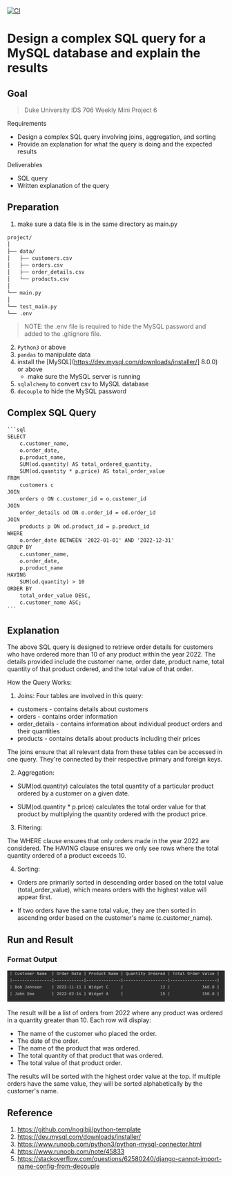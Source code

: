 [![CI](https://github.com/nogibjj/python-template/actions/workflows/cicd.yml/badge.svg)](https://github.com/nogibjj/python-template/actions/workflows/cicd.yml)

# Design a complex SQL query for a MySQL database and explain the results

## Goal

> Duke University IDS 706 Weekly Mini Project 6


Requirements
- Design a complex SQL query involving joins, aggregation, and sorting
- Provide an explanation for what the query is doing and the expected results

Deliverables
-  SQL query
-  Written explanation of the query


## Preparation

1. make sure a data file is in the same directory as main.py
```
project/
│
├── data/
│   ├── customers.csv
│   ├── orders.csv
│   ├── order_details.csv
│   └── products.csv
│
└── main.py
│
└── test_main.py
└── .env
```
> NOTE: the .env file is required to hide the MySQL password and added to the .gitignore file.

2. `Python3` or above
3. `pandas` to manipulate data
4. install the [MySQL](https://dev.mysql.com/downloads/installer/] 8.0.0) or above
   - make sure the MySQL server is running
5. `sqlalchemy` to convert csv to MySQL database
6. `decouple` to hide the MySQL password

## Complex SQL Query

    ```sql
    SELECT 
        c.customer_name, 
        o.order_date, 
        p.product_name, 
        SUM(od.quantity) AS total_ordered_quantity, 
        SUM(od.quantity * p.price) AS total_order_value
    FROM 
        customers c
    JOIN 
        orders o ON c.customer_id = o.customer_id
    JOIN 
        order_details od ON o.order_id = od.order_id
    JOIN 
        products p ON od.product_id = p.product_id
    WHERE 
        o.order_date BETWEEN '2022-01-01' AND '2022-12-31'
    GROUP BY 
        c.customer_name, 
        o.order_date, 
        p.product_name
    HAVING 
        SUM(od.quantity) > 10
    ORDER BY 
        total_order_value DESC, 
        c.customer_name ASC;
    ```

## Explanation

The above SQL query is designed to retrieve order details for customers who have ordered more than 10 of any product within the year 2022. The details provided include the customer name, order date, product name, total quantity of that product ordered, and the total value of that order.

How the Query Works:

1. Joins: Four tables are involved in this query:

- customers - contains details about customers
- orders - contains order information
- order_details - contains information about individual product orders and their quantities
- products - contains details about products including their prices

The joins ensure that all relevant data from these tables can be accessed in one query. They're connected by their respective primary and foreign keys.

2. Aggregation:

- SUM(od.quantity) calculates the total quantity of a particular product ordered by a customer on a given date.

- SUM(od.quantity * p.price) calculates the total order value for that product by multiplying the quantity ordered with the product price.

3. Filtering: 

The WHERE clause ensures that only orders made in the year 2022 are considered. The HAVING clause ensures we only see rows where the total quantity ordered of a product exceeds 10.

4. Sorting:

- Orders are primarily sorted in descending order based on the total value (total_order_value), which means orders with the highest value will appear first.

- If two orders have the same total value, they are then sorted in ascending order based on the customer's name (c.customer_name).

## Run and Result

### Format Output

![img.png](img.png)

The result will be a list of orders from 2022 where any product was ordered in a quantity greater than 10. Each row will display:

- The name of the customer who placed the order.
- The date of the order.
- The name of the product that was ordered.
- The total quantity of that product that was ordered.
- The total value of that product order.

The results will be sorted with the highest order value at the top. If multiple orders have the same value, they will be sorted alphabetically by the customer's name.

## Reference

1. https://github.com/nogibjj/python-template
2. https://dev.mysql.com/downloads/installer/
3. https://www.runoob.com/python3/python-mysql-connector.html
4. https://www.runoob.com/note/45833
5. https://stackoverflow.com/questions/62580240/django-cannot-import-name-config-from-decouple

